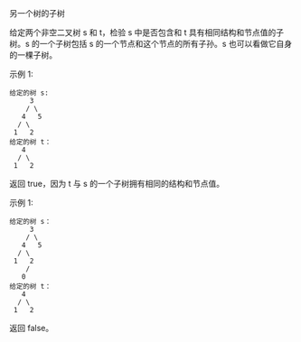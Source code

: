 另一个树的子树

给定两个非空二叉树 s 和 t，检验 s 中是否包含和 t 具有相同结构和节点值的子树。s 的一个子树包括 s 的一个节点和这个节点的所有子孙。s 也可以看做它自身的一棵子树。

示例 1:
```
给定的树 s:
     3
    / \
   4   5
  / \
 1   2
给定的树 t：
   4 
  / \
 1   2
```
返回 true，因为 t 与 s 的一个子树拥有相同的结构和节点值。

示例 1:
```
给定的树 s：
     3
    / \
   4   5
  / \
 1   2
    /
   0
给定的树 t：
   4
  / \
 1   2
```
返回 false。
